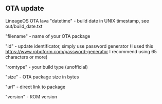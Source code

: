 ## OTA update
LineageOS OTA lava
"datetime" - build date in UNIX timestamp, see out/build_date.txt

"filename" - name of your OTA package

"id" - update identificator, simply use password generator (I used this https://www.roboform.com/password-generator I recommend using 65 characters or more)

"romtype" - your build type (unofficial)

"size" - OTA package size in bytes

"url" - direct link to package

"version" - ROM version
